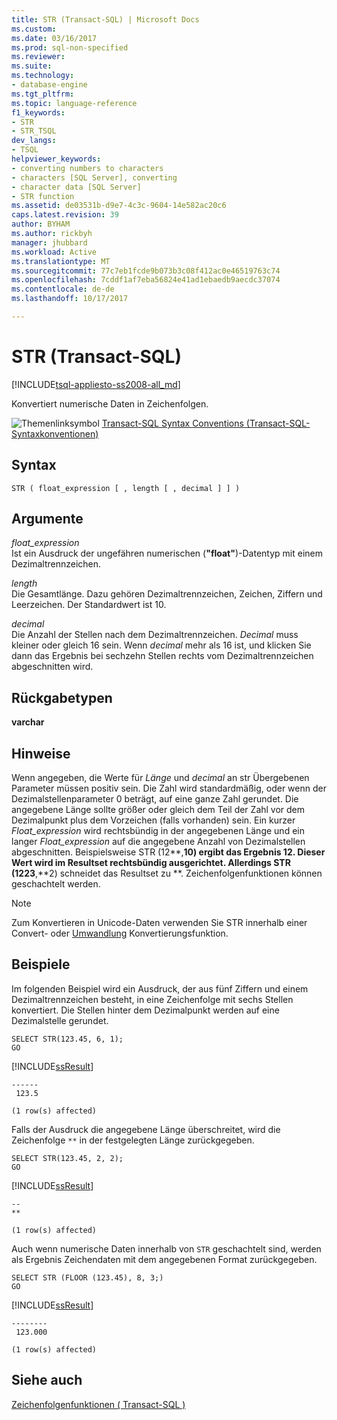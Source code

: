 ```yaml
---
title: STR (Transact-SQL) | Microsoft Docs
ms.custom: 
ms.date: 03/16/2017
ms.prod: sql-non-specified
ms.reviewer: 
ms.suite: 
ms.technology:
- database-engine
ms.tgt_pltfrm: 
ms.topic: language-reference
f1_keywords:
- STR
- STR_TSQL
dev_langs:
- TSQL
helpviewer_keywords:
- converting numbers to characters
- characters [SQL Server], converting
- character data [SQL Server]
- STR function
ms.assetid: de03531b-d9e7-4c3c-9604-14e582ac20c6
caps.latest.revision: 39
author: BYHAM
ms.author: rickbyh
manager: jhubbard
ms.workload: Active
ms.translationtype: MT
ms.sourcegitcommit: 77c7eb1fcde9b073b3c08f412ac0e46519763c74
ms.openlocfilehash: 7cddf1af7eba56824e41ad1ebaedb9aecdc37074
ms.contentlocale: de-de
ms.lasthandoff: 10/17/2017

---
```

# <a name="str-transact-sql"></a>STR (Transact-SQL)
[!INCLUDE[tsql-appliesto-ss2008-all_md](../../includes/tsql-appliesto-ss2008-all-md.md)]

  Konvertiert numerische Daten in Zeichenfolgen.  
  
 ![Themenlinksymbol](../../database-engine/configure-windows/media/topic-link.gif "Topic link icon") [Transact-SQL Syntax Conventions (Transact-SQL-Syntaxkonventionen)](../../t-sql/language-elements/transact-sql-syntax-conventions-transact-sql.md)  
  
## <a name="syntax"></a>Syntax  
  
```  
STR ( float_expression [ , length [ , decimal ] ] )  
```  
  
## <a name="arguments"></a>Argumente  
 *float_expression*  
 Ist ein Ausdruck der ungefähren numerischen (**"float"**)-Datentyp mit einem Dezimaltrennzeichen.  
  
 *length*  
 Die Gesamtlänge. Dazu gehören Dezimaltrennzeichen, Zeichen, Ziffern und Leerzeichen. Der Standardwert ist 10.  
  
 *decimal*  
 Die Anzahl der Stellen nach dem Dezimaltrennzeichen. *Decimal* muss kleiner oder gleich 16 sein. Wenn *decimal* mehr als 16 ist, und klicken Sie dann das Ergebnis bei sechzehn Stellen rechts vom Dezimaltrennzeichen abgeschnitten wird.  
  
## <a name="return-types"></a>Rückgabetypen  
 **varchar**  
  
## <a name="remarks"></a>Hinweise  
 Wenn angegeben, die Werte für *Länge* und *decimal* an str Übergebenen Parameter müssen positiv sein. Die Zahl wird standardmäßig, oder wenn der Dezimalstellenparameter 0 beträgt, auf eine ganze Zahl gerundet. Die angegebene Länge sollte größer oder gleich dem Teil der Zahl vor dem Dezimalpunkt plus dem Vorzeichen (falls vorhanden) sein. Ein kurzer *Float_expression* wird rechtsbündig in der angegebenen Länge und ein langer *Float_expression* auf die angegebene Anzahl von Dezimalstellen abgeschnitten. Beispielsweise STR (12**,**10) ergibt das Ergebnis 12. Dieser Wert wird im Resultset rechtsbündig ausgerichtet. Allerdings STR (1223**,**2) schneidet das Resultset zu **. Zeichenfolgenfunktionen können geschachtelt werden.  
  
> [!NOTE]  
>  Zum Konvertieren in Unicode-Daten verwenden Sie STR innerhalb einer Convert- oder [Umwandlung](../../t-sql/functions/cast-and-convert-transact-sql.md) Konvertierungsfunktion.  
  
## <a name="examples"></a>Beispiele  
 Im folgenden Beispiel wird ein Ausdruck, der aus fünf Ziffern und einem Dezimaltrennzeichen besteht, in eine Zeichenfolge mit sechs Stellen konvertiert. Die Stellen hinter dem Dezimalpunkt werden auf eine Dezimalstelle gerundet.  
  
```  
SELECT STR(123.45, 6, 1);  
GO  
```  
  
 [!INCLUDE[ssResult](../../includes/ssresult-md.md)]  
  
```  
------  
 123.5  
  
(1 row(s) affected)  
```  
  
 Falls der Ausdruck die angegebene Länge überschreitet, wird die Zeichenfolge `**` in der festgelegten Länge zurückgegeben.  
  
```  
SELECT STR(123.45, 2, 2);  
GO  
```  
  
 [!INCLUDE[ssResult](../../includes/ssresult-md.md)]  
  
```  
--  
**  
  
(1 row(s) affected)  
```  
  
 Auch wenn numerische Daten innerhalb von `STR` geschachtelt sind, werden als Ergebnis Zeichendaten mit dem angegebenen Format zurückgegeben.  
  
```  
SELECT STR (FLOOR (123.45), 8, 3;)  
GO  
```  
  
 [!INCLUDE[ssResult](../../includes/ssresult-md.md)]  
  
```  
--------  
 123.000  
  
(1 row(s) affected)  
```  
  
## <a name="see-also"></a>Siehe auch  
 [Zeichenfolgenfunktionen &#40; Transact-SQL &#41;](../../t-sql/functions/string-functions-transact-sql.md)  
  
  



